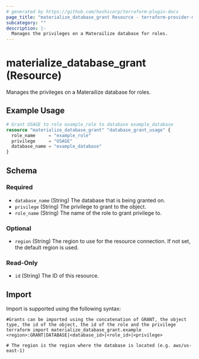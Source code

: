 ```yaml
---
# generated by https://github.com/hashicorp/terraform-plugin-docs
page_title: "materialize_database_grant Resource - terraform-provider-materialize"
subcategory: ""
description: |-
  Manages the privileges on a Materailize database for roles.
---
```


# materialize_database_grant (Resource)

Manages the privileges on a Materailize database for roles.

## Example Usage

```terraform
# Grant USAGE to role example_role to database example_database
resource "materialize_database_grant" "database_grant_usage" {
  role_name     = "example_role"
  privilege     = "USAGE"
  database_name = "example_database"
}
```

<!-- schema generated by tfplugindocs -->
## Schema

### Required

- `database_name` (String) The database that is being granted on.
- `privilege` (String) The privilege to grant to the object.
- `role_name` (String) The name of the role to grant privilege to.

### Optional

- `region` (String) The region to use for the resource connection. If not set, the default region is used.

### Read-Only

- `id` (String) The ID of this resource.

## Import

Import is supported using the following syntax:

```shell
#Grants can be imported using the concatenation of GRANT, the object type, the id of the object, the id of the role and the privilege 
terraform import materialize_database_grant.example <region>:GRANT|DATABASE|<database_id>|<role_id>|<privilege>

# The region is the region where the database is located (e.g. aws/us-east-1)
```
